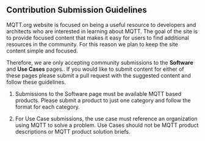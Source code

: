 ## Contribution Submission Guidelines

MQTT.org website is focused on being a useful resource to developers and architects who are interested in learning about MQTT. 
The goal of the site is to provide focused content that makes it easy for users to find additional resources in the community. 
For this reason we plan to keep the site content simple and focused.

Therefore, we are only accepting community submissions to the __Software__ and __Use Cases__ pages.. 
If you would like to submit content for either of these pages please submit a pull request with the suggested content and follow these guidelines. 

1. Submissions to the Software page must be available MQTT based products. 
Please submit a product to just one category and follow the format for each category.

2. For Use Case submissions, the use case must reference an organization using MQTT to solve a problem. 
Use Cases should not be MQTT product descriptions or MQTT product solution briefs.
